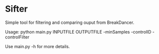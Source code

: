 Sifter
======

Simple tool for filtering and comparing ouput from BreakDancer.

Usage: python main.py INPUTFILE OUTPUTFILE -minSamples -controlID -controlFilter

Use main.py -h for more details.

